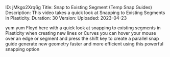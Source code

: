 ID: jMkgo2Xrq6g
Title: Snap to Existing Segment (Temp Snap Guides)
Description: This video takes a quick look at Snapping to Existing Segments in Plasticity.
Duration: 30
Version: 
Uploaded: 2023-04-23

yum yum
Floyd here with a quick look at snapping
to existing segments in Plasticity when
creating new lines or Curves you can
hover your mouse over an edge or segment
and press the shift key to create a
parallel snap guide generate new
geometry faster and more efficient using
this powerful snapping option


